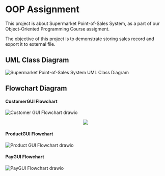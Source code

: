 # OOP Assignment

This project is about Supermarket Point-of-Sales System, as a part of our Object-Oriented Programming Course assigment.

The objective of this project is to demonstrate storing sales record and export it to external file.

## UML Class Diagram
![Supermarket Point-of-Sales System UML Class Diagram](https://user-images.githubusercontent.com/106331743/173238099-91e433cb-c7e0-4504-9317-4d49944d6dec.jpg)

## Flowchart Diagram
#### CustomerGUI Flowchart
![Customer GUI Flowchart drawio](https://user-images.githubusercontent.com/106331743/173332548-c87af472-1015-4ea5-a29c-2d8e1f0d7516.png)
<p align="center">
  <img src="https://user-images.githubusercontent.com/106331743/173332548-c87af472-1015-4ea5-a29c-2d8e1f0d7516.png"/>
</p>

#### ProductGUI Flowchart
![Product GUI Flowchart drawio](https://user-images.githubusercontent.com/106331743/173239278-e0d1a218-828c-4133-90ac-ac93c3d795da.png)

#### PayGUI Flowchart
![PayGUI Flowchart drawio](https://user-images.githubusercontent.com/106331743/173238877-2a77296c-8126-414b-8645-02538e6b46eb.png)
